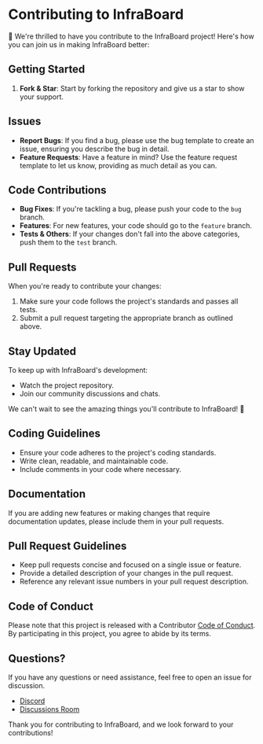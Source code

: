# Contributing to InfraBoard

🌟 We're thrilled to have you contribute to the InfraBoard project! Here's how you can join us in making InfraBoard better:

## Getting Started

1. **Fork & Star**: Start by forking the repository and give us a star to show your support.

## Issues

- **Report Bugs**: If you find a bug, please use the bug template to create an issue, ensuring you describe the bug in detail.
- **Feature Requests**: Have a feature in mind? Use the feature request template to let us know, providing as much detail as you can.

## Code Contributions

- **Bug Fixes**: If you're tackling a bug, please push your code to the `bug` branch.
- **Features**: For new features, your code should go to the `feature` branch.
- **Tests & Others**: If your changes don't fall into the above categories, push them to the `test` branch.

## Pull Requests

When you're ready to contribute your changes:

1. Make sure your code follows the project's standards and passes all tests.
2. Submit a pull request targeting the appropriate branch as outlined above.

## Stay Updated

To keep up with InfraBoard's development:

- Watch the project repository.
- Join our community discussions and chats.

We can't wait to see the amazing things you'll contribute to InfraBoard! 🚀

## Coding Guidelines

- Ensure your code adheres to the project's coding standards.
- Write clean, readable, and maintainable code.
- Include comments in your code where necessary.

## Documentation

If you are adding new features or making changes that require documentation updates, please include them in your pull requests.

## Pull Request Guidelines

- Keep pull requests concise and focused on a single issue or feature.
- Provide a detailed description of your changes in the pull request.
- Reference any relevant issue numbers in your pull request description.

## Code of Conduct

Please note that this project is released with a Contributor [Code of Conduct](./CODE_OF_CONDUCT.md). By participating in this project, you agree to abide by its terms.

## Questions?

If you have any questions or need assistance, feel free to open an issue for discussion.

- [Discord](https://discord.gg/nmRb3fsTgu)
- [Discussions Room](https://github.com/xerocodee/InfraBoard/discussions)

Thank you for contributing to InfraBoard, and we look forward to your contributions!